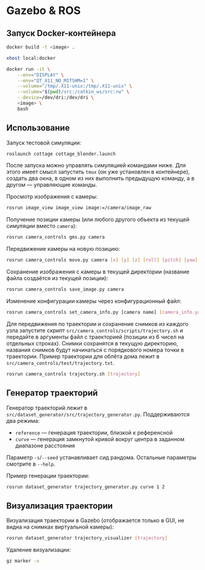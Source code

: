 # Gazebo & ROS

## Запуск Docker-контейнера

```bash
docker build -t <image> .

xhost local:docker

docker run -it \
    --env="DISPLAY" \
    --env="QT_X11_NO_MITSHM=1" \
    --volume="/tmp/.X11-unix:/tmp/.X11-unix" \
    --volume="$(pwd)/src:/catkin_ws/src:rw" \
    --device=/dev/dri:/dev/dri \
    <image> \
    bash
```

## Использование

Запуск тестовой симуляции:
```bash
roslaunch cottage cottage_blender.launch
```

После запуска можно управлять симуляцией командами ниже. Для этого имеет смысл запустить `tmux` (он уже установлен в контейнере), создать два окна, в одном из них выполнить предыдущую команду, а в другом — управляющие команды.

Просмотр изображения с камеры:
```bash
rosrun image_view image_view image:=/camera/image_raw
```

Получение позиции камеры (или любого другого объекта из текущей симуляции вместо `camera`):
```bash
rosrun camera_controls gms.py camera
```

Передвижение камеры на новую позицию:
```bash
rosrun camera_controls move.py camera [x] [y] [z] [roll] [pitch] [yaw]
```

Сохранение изображения с камеры в текущей директории (название файла создаётся из текущей позиции):
```bash
rosrun camera_controls save_image.py camera
```

Изменение конфигурации камеры через конфигурационный файл:
```bash
rosrun camera_controls set_camera_info.py [camera name] [camera_info.yaml]
```

Для передвижения по траектории и сохранение снимков из каждого узла запустите скрипт `src/camera_controls/scripts/trajectory.sh` и передайте в аргументы файл с траекторией (позиции из 6 чисел на отдельных строках). Снимки сохранятся в текущую директорию, названия снимков будут начинаться с порядкового номера точки в траектории. Пример траектории для облёта дома лежит в `src/camera_controls/test/trajectory.txt`.
```bash
rosrun camera_controls trajectory.sh [trajectory]
```

## Генератор траекторий

Генератор траекторий лежит в `src/dataset_generator/src/trajectory_generator.py`. Поддерживаются два режима:
- `reference` — генерация траектории, близкой к референсной
- `curve` — генерация замкнутой кривой вокруг центра в заданном диапазоне расстояния

Параметр `-s`/`--seed` устанавливает сид рандома. Остальные параметры смотрите в `--help`.

Пример генерации траектории:

```bash
rosrun dataset_generator trajectory_generator.py curve 1 2
```

## Визуализация траектории

Визуализация траектории в Gazebo (отображается только в GUI, не видна на снимках виртуальной камеры):

```bash
rosrun dataset_generator trajectory_visualizer [trajectory]
```

Удаление визуализации:
```bash
gz marker -x
```